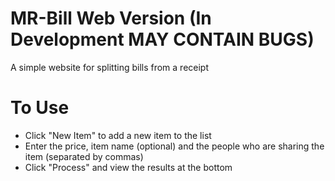 # MR-Bill Web Version (In Development MAY CONTAIN BUGS)
A simple website for splitting bills from a receipt

# To Use
- Click "New Item" to add a new item to the list
- Enter the price, item name (optional) and the people who are sharing the item (separated by commas)
- Click "Process" and view the results at the bottom

